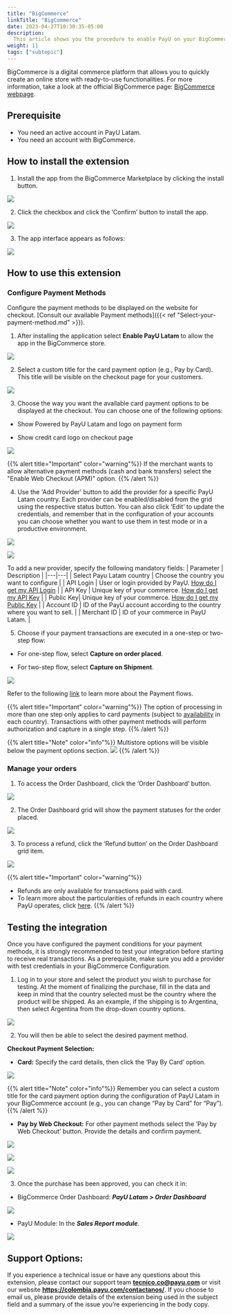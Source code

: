 ```yaml
---
title: "BigCommerce"
linkTitle: "BigCommerce"
date: 2023-04-27T10:30:35-05:00
description:
  This article shows you the procedure to enable PayU on your BigCommerce website. 
weight: 11
tags: ["subtopic"]
---
```


BigCommerce is a digital commerce platform that allows you to quickly create an online store with ready-to-use functionalities. For more information, take a look at the official BigCommerce page: [BigCommerce webpage](https://www.bigcommerce.com/press/).

## Prerequisite
* You need an active account in PayU Latam.
* You need an account with BigCommerce.

## How to install the extension
1. Install the app from the BigCommerce Marketplace by clicking the install button.


![](/assets/BigCommerceFinal/howtoinstall1.png)







2.	Click the checkbox and click the ‘Confirm’ button to install the app.


![](/assets/BigCommerceFinal/howtoinstall2.png)







3. The app interface appears as follows:


![](/assets/BigCommerceFinal/howtoinstall3.png)







## How to use this extension
### Configure Payment Methods
Configure the payment methods to be displayed on the website for checkout. [Consult our available Payment methods]({{< ref "Select-your-payment-method.md" >}}).



1. After installing the application select **Enable PayU Latam** to allow the app in the BigCommerce store.  


![](/assets/BigCommerceFinal/comoutilizarestaextension1.png)







2. Select a custom title for the card payment option (e.g., Pay by Card). This title will be visible on the checkout page for your customers.  


![](/assets/BigCommerceFinal/comoutilizarestaextension2.png)







3. Choose the way you want the available card payment options to be displayed at the checkout. You can choose one of the following options:  


*	Show Powered by PayU Latam and logo on payment form

*	Show credit card logo on checkout page



![](/assets/BigCommerceFinal/comoutilizarestaextension3.png)



{{% alert title="Important" color="warning"%}}
If the merchant wants to allow alternative payment methods (cash and bank transfers) select the "Enable Web Checkout (APM)” option.
{{% /alert %}}









4. Use the 'Add Provider' button to add the provider for a specific PayU Latam country. Each provider can be enabled/disabled from the grid using the respective status button. You can also click ‘Edit’ to update the credentials, and remember that in the configuration of your accounts you can choose whether you want to use them in test mode or in a productive environment.


![](/assets/BigCommerceFinal/comoutilizarestaextension4.png)


![](/assets/BigCommerceFinal/comoutilizarestaextension5.png)









To add a new provider, specify the following mandatory fields:
| Parameter | Description |
|---|---|
| Select Payu Latam country | Choose the country you want to configure |
| API Login | User or login provided by PayU. [How do I get my API Login](https://developers.payulatam.com/latam/en/docs/integrations.html#api-key-and-api-login) |
| API Key | Unique key of your commerce. [How do I get my API Key](https://developers.payulatam.com/latam/en/docs/integrations.html#api-key-and-api-login) |
| Public Key| Unique key of your commerce. [How do I get my Public Key](https://developers.payulatam.com/latam/en/docs/integrations.html#api-key-and-api-login) |
| Account ID | ID of the PayU account according to the country where you want to sell. |
| Merchant ID | ID of your commerce in PayU Latam. |














5. Choose if your payment transactions are executed in a one-step or two-step flow: 

* For one-step flow, select **Capture on order placed**.

* For two-step flow, select **Capture on Shipment**.

![](/assets/BigCommerceFinal/comoutilizarestaextension6.png)

Refer to the following [link](https://developers.payulatam.com/latam/en/docs/services/payments.html#payment-flows) to learn more about the Payment flows.

{{% alert title="Important" color="warning"%}}
The option of processing in more than one step only applies to card payments (subject to [availability](https://developers.payulatam.com/latam/en/docs/services/payments.html#payment-flows) in each country). Transactions with other payment methods will perform authorization and capture in a single step.
{{% /alert %}}

{{% alert title="Note" color="info"%}}
Multistore options will be visible below the payment options section.
![](/assets/BigCommerceFinal/comoutilizarestaextension7.png)
{{% /alert %}} 







### Manage your orders

1. To access the Order Dashboard, click the ‘Order Dashboard’ button.

![](/assets/BigCommerceFinal/comoutilizarestaextension8.png)







2. The Order Dashboard grid will show the payment statuses for the order placed.

![](/assets/BigCommerce/Imagen12.png)







3. To process a refund, click the ‘Refund button’ on the Order Dashboard grid item.

![](/assets/BigCommerce/Imagen13.png)

{{% alert title="Important" color="warning"%}}
* Refunds are only available for transactions paid with card.
* To learn more about the particularities of refunds in each country where PayU operates, click [here](https://developers.payulatam.com/latam/en/payu-module-documentation/payu-operations/refunds-mp.html).
{{% /alert %}}







## Testing the integration 
Once you have configured the payment conditions for your payment methods, it is strongly recommended to test your integration before starting to receive real transactions. As a prerequisite, make sure you add a provider with test credentials in your BigCommerce Configuration.

1. Log in to your store and select the product you wish to purchase for testing. At the moment of finalizing the purchase, fill in the data and keep in mind that the country selected must be the country where the product will be shipped. As an example, if the shipping is to Argentina, then select Argentina from the drop-down country options.

![](/assets/BigCommerce/Imagen14.png)







2. You will then be able to select the desired payment method.  

**Checkout Payment Selection:**

*	**Card:** Specify the card details, then click the ‘Pay By Card’ option.

![](/assets/BigCommerce/Imagen15.png)

{{% alert title="Note" color="info"%}}
Remember you can select a custom title for the card payment option during the configuration of PayU Latam in your BigCommerce account (e.g., you can change “Pay by Card” for “Pay”).
{{% /alert %}} 

* **Pay by Web Checkout:** For other payment methods select the ‘Pay by Web Checkout’ button. Provide the details and confirm payment.

![](/assets/BigCommerce/Imagen16.png)

![](/assets/BigCommerce/Imagen17.png)

![](/assets/BigCommerce/Imagen18.png)






3. Once the purchase has been approved, you can check it in:

* BigCommerce Order Dashboard: **_PayU Latam > Order Dashboard_**

![](/assets/BigCommerceFinal/comoutilizarestaextension8.png)

* PayU Module: In the **_Sales Report module_**.

![](/assets/BigCommerce/Imagen19.png)







## Support Options:
If you experience a technical issue or have any questions about this extension, please contact our support team **tecnico.co@payu.com** or visit our website **https://colombia.payu.com/contactanos/**. If you choose to email us, please provide details of the extension being used in the subject field and a summary of the issue you’re experiencing in the body copy.








